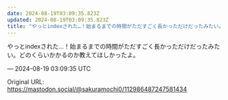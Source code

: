 ```yaml
---
date: 2024-08-19T03:09:35.823Z
updated: 2024-08-19T03:09:35.823Z
title: "やっとindexされた…！始まるまでの時間がただすごく長かっただけだったみたい。[...]"
---
```


<p>やっとindexされた…！始まるまでの時間がただすごく長かっただけだったみたい。どのくらいかかるのか教えてほしかったよ。</p>

&mdash; 2024-08-19 03:09:35 UTC

Original URL: https://mastodon.social/@sakuramochi0/112986487247581434

